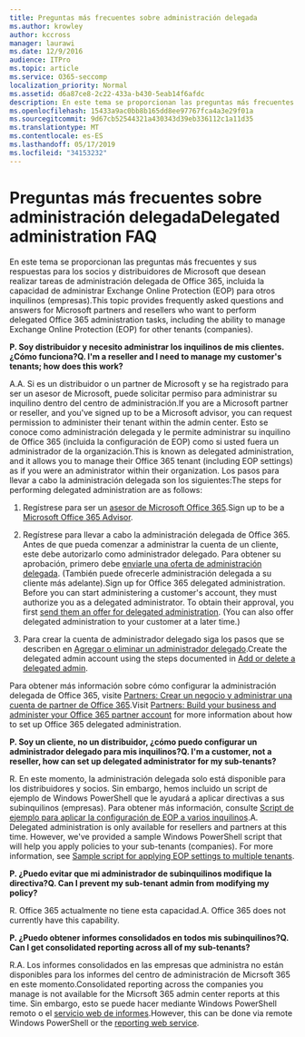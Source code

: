 ```yaml
---
title: Preguntas más frecuentes sobre administración delegada
ms.author: krowley
author: kccross
manager: laurawi
ms.date: 12/9/2016
audience: ITPro
ms.topic: article
ms.service: O365-seccomp
localization_priority: Normal
ms.assetid: d6a87ce8-2c22-433a-b430-5eab14f6afdc
description: En este tema se proporcionan las preguntas más frecuentes y sus respuestas para los socios y distribuidores de Microsoft que desean realizar tareas de administración delegada de Office 365, incluida la capacidad de administrar Exchange Online Protection (EOP) para otros inquilinos (empresas).
ms.openlocfilehash: 15433a9ac0bb8b165dd8ee97767fca4a3e29f01a
ms.sourcegitcommit: 9d67cb52544321a430343d39eb336112c1a11d35
ms.translationtype: MT
ms.contentlocale: es-ES
ms.lasthandoff: 05/17/2019
ms.locfileid: "34153232"
---
```

# <a name="delegated-administration-faq"></a><span data-ttu-id="0a79b-103">Preguntas más frecuentes sobre administración delegada</span><span class="sxs-lookup"><span data-stu-id="0a79b-103">Delegated administration FAQ</span></span>

<span data-ttu-id="0a79b-104">En este tema se proporcionan las preguntas más frecuentes y sus respuestas para los socios y distribuidores de Microsoft que desean realizar tareas de administración delegada de Office 365, incluida la capacidad de administrar Exchange Online Protection (EOP) para otros inquilinos (empresas).</span><span class="sxs-lookup"><span data-stu-id="0a79b-104">This topic provides frequently asked questions and answers for Microsoft partners and resellers who want to perform delegated Office 365 administration tasks, including the ability to manage Exchange Online Protection (EOP) for other tenants (companies).</span></span>
  
 <span data-ttu-id="0a79b-105">**P. Soy distribuidor y necesito administrar los inquilinos de mis clientes. ¿Cómo funciona?**</span><span class="sxs-lookup"><span data-stu-id="0a79b-105">**Q. I'm a reseller and I need to manage my customer's tenants; how does this work?**</span></span>
  
<span data-ttu-id="0a79b-106">A.</span><span class="sxs-lookup"><span data-stu-id="0a79b-106">A.</span></span> <span data-ttu-id="0a79b-107">Si es un distribuidor o un partner de Microsoft y se ha registrado para ser un asesor de Microsoft, puede solicitar permiso para administrar su inquilino dentro del centro de administración.</span><span class="sxs-lookup"><span data-stu-id="0a79b-107">If you are a Microsoft partner or reseller, and you've signed up to be a Microsoft advisor, you can request permission to administer their tenant within the admin center.</span></span> <span data-ttu-id="0a79b-108">Esto se conoce como administración delegada y le permite administrar su inquilino de Office 365 (incluida la configuración de EOP) como si usted fuera un administrador de la organización.</span><span class="sxs-lookup"><span data-stu-id="0a79b-108">This is known as delegated administration, and it allows you to manage their Office 365 tenant (including EOP settings) as if you were an administrator within their organization.</span></span> <span data-ttu-id="0a79b-109">Los pasos para llevar a cabo la administración delegada son los siguientes:</span><span class="sxs-lookup"><span data-stu-id="0a79b-109">The steps for performing delegated administration are as follows:</span></span>
  
1. <span data-ttu-id="0a79b-110">Regístrese para ser un [asesor de Microsoft Office 365](https://aka.ms/cloudbenefits).</span><span class="sxs-lookup"><span data-stu-id="0a79b-110">Sign up to be a [Microsoft Office 365 Advisor](https://aka.ms/cloudbenefits).</span></span>
    
2. <span data-ttu-id="0a79b-p102">Regístrese para llevar a cabo la administración delegada de Office 365. Antes de que pueda comenzar a administrar la cuenta de un cliente, este debe autorizarlo como administrador delegado. Para obtener su aprobación, primero debe [enviarle una oferta de administración delegada](https://go.microsoft.com/fwlink/?LinkId=396829). (También puede ofrecerle administración delegada a su cliente más adelante).</span><span class="sxs-lookup"><span data-stu-id="0a79b-p102">Sign up for Office 365 delegated administration. Before you can start administering a customer's account, they must authorize you as a delegated administrator. To obtain their approval, you first [send them an offer for delegated administration](https://go.microsoft.com/fwlink/?LinkId=396829). (You can also offer delegated administration to your customer at a later time.)</span></span> 
    
3. <span data-ttu-id="0a79b-115">Para crear la cuenta de administrador delegado siga los pasos que se describen en [Agregar o eliminar un administrador delegado](https://go.microsoft.com/fwlink/?LinkId=396831).</span><span class="sxs-lookup"><span data-stu-id="0a79b-115">Create the delegated admin account using the steps documented in [Add or delete a delegated admin](https://go.microsoft.com/fwlink/?LinkId=396831).</span></span>
    
<span data-ttu-id="0a79b-116">Para obtener más información sobre cómo configurar la administración delegada de Office 365, visite [Partners: Crear un negocio y administrar una cuenta de partner de Office 365](https://go.microsoft.com/fwlink/?LinkId=301485).</span><span class="sxs-lookup"><span data-stu-id="0a79b-116">Visit [Partners: Build your business and administer your Office 365 partner account](https://go.microsoft.com/fwlink/?LinkId=301485) for more information about how to set up Office 365 delegated administration.</span></span> 
  
 <span data-ttu-id="0a79b-117">**P. Soy un cliente, no un distribuidor, ¿cómo puedo configurar un administrador delegado para mis inquilinos?**</span><span class="sxs-lookup"><span data-stu-id="0a79b-117">**Q. I'm a customer, not a reseller, how can set up delegated administrator for my sub-tenants?**</span></span>
  
<span data-ttu-id="0a79b-p103">R. En este momento, la administración delegada solo está disponible para los distribuidores y socios. Sin embargo, hemos incluido un script de ejemplo de Windows PowerShell que le ayudará a aplicar directivas a sus subinquilinos (empresas). Para obtener más información, consulte [Script de ejemplo para aplicar la configuración de EOP a varios inquilinos](sample-script-for-applying-eop-settings-to-multiple-tenants.md).</span><span class="sxs-lookup"><span data-stu-id="0a79b-p103">A. Delegated administration is only available for resellers and partners at this time. However, we've provided a sample Windows PowerShell script that will help you apply policies to your sub-tenants (companies). For more information, see [Sample script for applying EOP settings to multiple tenants](sample-script-for-applying-eop-settings-to-multiple-tenants.md).</span></span>
  
 <span data-ttu-id="0a79b-122">**P. ¿Puedo evitar que mi administrador de subinquilinos modifique la directiva?**</span><span class="sxs-lookup"><span data-stu-id="0a79b-122">**Q. Can I prevent my sub-tenant admin from modifying my policy?**</span></span>
  
<span data-ttu-id="0a79b-p104">R. Office 365 actualmente no tiene esta capacidad.</span><span class="sxs-lookup"><span data-stu-id="0a79b-p104">A. Office 365 does not currently have this capability.</span></span>
  
 <span data-ttu-id="0a79b-125">**P. ¿Puedo obtener informes consolidados en todos mis subinquilinos?**</span><span class="sxs-lookup"><span data-stu-id="0a79b-125">**Q. Can I get consolidated reporting across all of my sub-tenants?**</span></span>
  
<span data-ttu-id="0a79b-126">R.</span><span class="sxs-lookup"><span data-stu-id="0a79b-126">A.</span></span> <span data-ttu-id="0a79b-127">Los informes consolidados en las empresas que administra no están disponibles para los informes del centro de administración de Micrsoft 365 en este momento.</span><span class="sxs-lookup"><span data-stu-id="0a79b-127">Consolidated reporting across the companies you manage is not available for the Micrsoft 365 admin center reports at this time.</span></span> <span data-ttu-id="0a79b-128">Sin embargo, esto se puede hacer mediante Windows PowerShell remoto o el [servicio web de informes](https://go.microsoft.com/fwlink/?LinkId=279926).</span><span class="sxs-lookup"><span data-stu-id="0a79b-128">However, this can be done via remote Windows PowerShell or the [reporting web service](https://go.microsoft.com/fwlink/?LinkId=279926).</span></span> 
  

